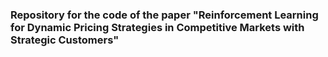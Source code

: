 ### Repository for the code of the paper "Reinforcement Learning for Dynamic Pricing Strategies in Competitive Markets with Strategic Customers"

